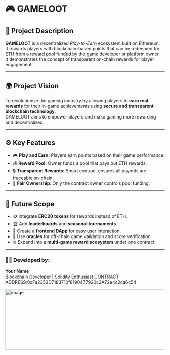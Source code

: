 # 🎮 GAMELOOT

## 🧩 Project Description
**GAMELOOT** is a decentralized *Play-to-Earn* ecosystem built on Ethereum.  
It rewards players with blockchain-based points that can be redeemed for ETH from a reward pool funded by the game developer or platform owner.  
It demonstrates the concept of transparent on-chain rewards for player engagement.

---

## 🌍 Project Vision
To revolutionize the gaming industry by allowing players to **earn real rewards** for their in-game achievements using **secure and transparent blockchain technology**.  
GAMELOOT aims to empower players and make gaming more rewarding and decentralized.

---

## ⚙️ Key Features
- 🎮 **Play and Earn:** Players earn points based on their game performance.  
- 💰 **Reward Pool:** Owner funds a pool that pays out ETH rewards.  
- 🔒 **Transparent Rewards:** Smart contract ensures all payouts are traceable on-chain.  
- 👤 **Fair Ownership:** Only the contract owner controls pool funding.  

---

## 🚀 Future Scope
- 🪙 Integrate **ERC20 tokens** for rewards instead of ETH.  
- 🏆 Add **leaderboards** and **seasonal tournaments**.  
- 📱 Create a **frontend DApp** for easy user interaction.  
- 🔗 Use **oracles** for off-chain game validation and score verification.  
- 🌐 Expand into a **multi-game reward ecosystem** under one contract.  

---

### 👨‍💻 Developed by:
**Your Name**  
Blockchain Developer | Solidity Enthusiast
CONTRACT ADDRESS:0xFa2353D7183710f8190477920c3A72e4c2ca6c54

<img width="1370" height="192" alt="image" src="https://github.com/user-attachments/assets/4e854649-9c49-4581-ad8b-3c59a532e507" />

